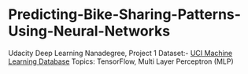 # Predicting-Bike-Sharing-Patterns-Using-Neural-Networks

Udacity Deep Learning Nanadegree, Project 1
Dataset:- [UCI Machine Learning Database](https://archive.ics.uci.edu/ml/datasets/Bike+Sharing+Dataset)
Topics: TensorFlow, Multi Layer Perceptron (MLP)
